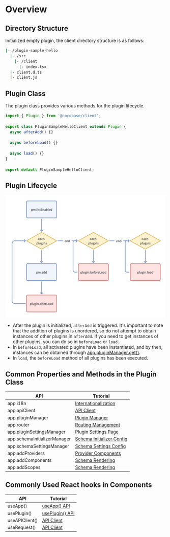 # Overview

## Directory Structure

Initialized empty plugin, the client directory structure is as follows:

```bash
|- /plugin-sample-hello
  |- /src
    |- /client
      |- index.tsx
  |- client.d.ts
  |- client.js
```

## Plugin Class

The plugin class provides various methods for the plugin lifecycle.

```ts
import { Plugin } from '@nocobase/client';

export class PluginSampleHelloClient extends Plugin {
  async afterAdd() {}

  async beforeLoad() {}

  async load() {}
}

export default PluginSampleHelloClient;
```

## Plugin Lifecycle

<img alt="Plugin Lifecycle" src="./image.png" style="width: 600px;" />

- After the plugin is initialized, `afterAdd` is triggered. It's important to note that the addition of plugins is unordered, so do not attempt to obtain instances of other plugins in `afterAdd`. If you need to get instances of other plugins, you can do so in `beforeLoad` or `load`.
- In `beforeLoad`, all activated plugins have been instantiated, and by then, instances can be obtained through [app.pluginManager.get()](https://client.docs.nocobase.com/core/application/plugin-settings-manager).
- In `load`, the `beforeLoad` method of all plugins has been executed.

## Common Properties and Methods in the Plugin Class

| API                          | Tutorial                                                                  |
| ---------------------------- | -------------------------------------------------------------------------- |
| app.i18n                     | [Internationalization](/development/client/i18n)                          |
| app.apiClient                | [API Client](/development/client/api-client)                              |
| app.pluginManager            | [Plugin Manager](https://client.docs.nocobase.com/core/application/plugin-manager) |
| app.router                   | [Routing Management](/development/client/router)                          |
| app.pluginSettingsManager    | [Plugin Settings Page](/development/client/router#plugin-settings-page-extension) |
| app.schemaInitializerManager | [Schema Initializer Config](/development/client/ui-schema/initializer)   |
| app.schemaSettingsManager    | [Schema Settings Config](/development/client/ui-schema/settings)          |
| app.addProviders             | [Provider Components](/development/client/providers)                      |
| app.addComponents            | [Schema Rendering](/development/client/ui-schema/rendering)               |
| app.addScopes                | [Schema Rendering](/development/client/ui-schema/rendering)               |

## Commonly Used React **hooks** in Components

| API            | Tutorial                                                                                          |
| -------------- | ------------------------------------------------------------------------------------------------- |
| useApp()       | [useApp() API](https://client.docs.nocobase.com/core/application/application#useapp)             |
| usePlugin()    | [usePlugin() API](https://client.docs.nocobase.com/core/application/plugin-manager#useplugin)    |
| useAPIClient() | [API Client](/development/client/api-client)                                                      |
| useRequest()   | [API Client](/development/client/api-client)                                                      |
